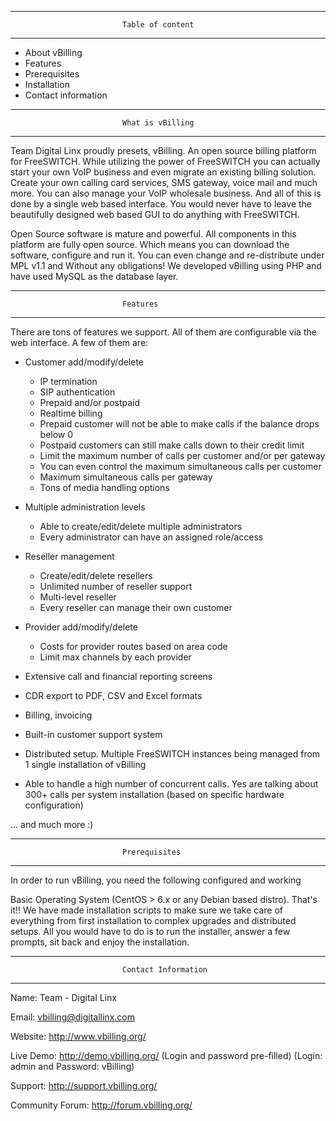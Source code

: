 ********************************************************************************
                             Table of content
********************************************************************************

- About vBilling
- Features
- Prerequisites
- Installation
- Contact information

********************************************************************************
                             What is vBilling
********************************************************************************

Team Digital Linx proudly presets, vBilling. An open source billing platform for
FreeSWITCH. While utilizing the power of FreeSWITCH you can actually start your 
own VoIP business and even migrate an existing billing solution. 
Create your own calling card services, SMS gateway, voice mail and much more. 
You can also manage your VoIP wholesale business. And all of this is done by a 
single web based interface. You would never have to leave the beautifully 
designed web based GUI to do anything with FreeSWITCH.

Open Source software is mature and powerful. All components in this platform are 
fully open source. Which means you can download the software, configure and run
it. 
You can even change and re-distribute under MPL v1.1 and Without any obligations!
We developed vBilling using PHP and have used MySQL as the database layer.

********************************************************************************
                             Features
********************************************************************************

There are tons of features we support. All of them are configurable via the web
interface. A few of them are:

- Customer add/modify/delete
   - IP termination
   - SIP authentication
   - Prepaid and/or postpaid
   - Realtime billing
   - Prepaid customer will not be able to make calls if the balance drops
     below 0
   - Postpaid customers can still make calls down to their credit limit
   - Limit the maximum number of calls per customer and/or per gateway
   - You can even control the maximum simultaneous calls per customer
   - Maximum simultaneous calls per gateway
   - Tons of media handling options

- Multiple administration levels
   - Able to create/edit/delete multiple administrators
   - Every administrator can have an assigned role/access

- Reseller management
   - Create/edit/delete resellers
   - Unlimited number of reseller support
   - Multi-level reseller
   - Every reseller can manage their own customer
   
- Provider add/modify/delete
   - Costs for provider routes based on area code
   - Limit max channels by each provider

- Extensive call and financial reporting screens

- CDR export to PDF, CSV and Excel formats

- Billing, invoicing

- Built-in customer support system

- Distributed setup. Multiple FreeSWITCH instances being managed from 1 single
  installation of vBilling

- Able to handle a high number of concurrent calls. Yes are talking about 300+
  calls per system installation (based on specific hardware configuration)

... and much more :)

********************************************************************************
                             Prerequisites
********************************************************************************

In order to run vBilling, you need the following configured and working

Basic Operating System (CentOS > 6.x or any Debian based distro). That's it!!
We have made installation scripts to make sure we take care of everything from
first installation to complex upgrades and distributed setups. All you would
have to do is to run the installer, answer a few prompts, sit back and enjoy the
installation.

********************************************************************************
                             Contact Information
********************************************************************************

Name: Team - Digital Linx

Email: vbilling@digitallinx.com

Website: http://www.vbilling.org/

Live Demo: http://demo.vbilling.org/ 	(Login and password pre-filled)
(Login: admin and Password: vBilling)

Support: http://support.vbilling.org/

Community Forum: http://forum.vbilling.org/
